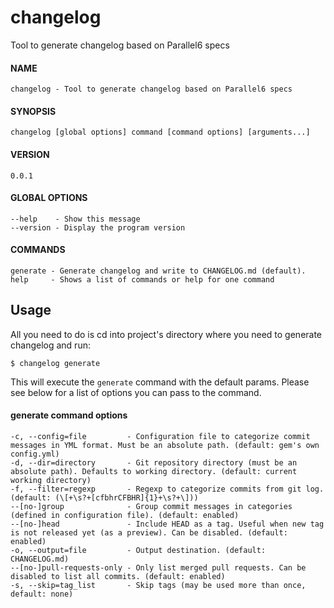 # changelog

Tool to generate changelog based on Parallel6 specs

#### NAME
    changelog - Tool to generate changelog based on Parallel6 specs

#### SYNOPSIS
    changelog [global options] command [command options] [arguments...]

#### VERSION
    0.0.1

#### GLOBAL OPTIONS
    --help    - Show this message
    --version - Display the program version

#### COMMANDS
    generate - Generate changelog and write to CHANGELOG.md (default).
    help     - Shows a list of commands or help for one command


## Usage

All you need to do is cd into project's directory where you need to generate
changelog and run:

```
$ changelog generate
```

This will execute the `generate` command with the default params. Please see below
for a list of options you can pass to the command.

#### generate command options
    -c, --config=file         - Configuration file to categorize commit messages in YML format. Must be an absolute path. (default: gem's own config.yml)
    -d, --dir=directory       - Git repository directory (must be an absolute path). Defaults to working directory. (default: current working directory)
    -f, --filter=regexp       - Regexp to categorize commits from git log. (default: (\[+\s?+[cfbhrCFBHR]{1}+\s?+\]))
    --[no-]group              - Group commit messages in categories (defined in configuration file). (default: enabled)
    --[no-]head               - Include HEAD as a tag. Useful when new tag is not released yet (as a preview). Can be disabled. (default: enabled)
    -o, --output=file         - Output destination. (default: CHANGELOG.md)
    --[no-]pull-requests-only - Only list merged pull requests. Can be disabled to list all commits. (default: enabled)
    -s, --skip=tag_list       - Skip tags (may be used more than once, default: none)
